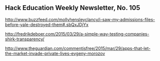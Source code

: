 ## Hack Education Weekly Newsletter, No. 105

http://www.buzzfeed.com/mollyhensleyclancy/i-saw-my-admissions-files-before-yale-destroyed-them#.sbQxJDjYx

http://fredrikdeboer.com/2015/03/29/a-simple-way-testing-companies-shirk-transparency/

http://www.theguardian.com/commentisfree/2015/mar/29/apps-that-let-the-market-invade-private-lives-evgeny-morozov
